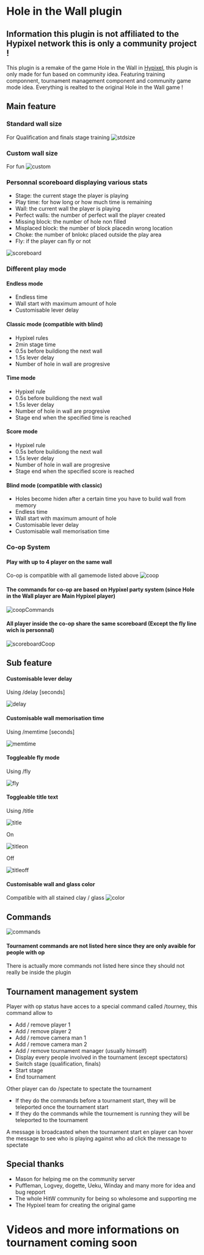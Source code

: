 # Hole in the Wall plugin

## Information this plugin is not affiliated to the Hypixel network this is only a community project !

This plugin is a remake of the game Hole in the Wall in [Hypixel](https://hypixel.net),
this plugin is only made for fun based on community idea. Featuring training componnent, tournament management component and community game mode idea.
Everything is realted to the original Hole in the Wall game !

## Main feature

### Standard wall size
For Qualification and finals stage training
![stdsize](/readme/stdsize.PNG)

### Custom wall size
For fun
![custom](/readme/customsize.PNG)

### Personnal scoreboard displaying various stats
* Stage: the current stage the player is playing
* Play time: for how long or how much time is remaining
* Wall: the current wall the player is playing
* Perfect walls: the number of perfect wall the player created
* Missing block: the number of hole non filled
* Misplaced block: the number of block placedin wrong location
* Choke: the number of bnlokc placed outside the play area
* Fly: if the player can fly or not

![scoreboard](/readme/scoreboard.PNG)

### Different play mode

#### Endless mode 
- Endless time
- Wall start with maximum amount of hole
- Customisable lever delay

#### Classic mode (compatible with blind)
- Hypixel rules
- 2min stage time
- 0.5s before buildiong the next wall
- 1.5s lever delay
- Number of hole in wall are progresive

#### Time mode
- Hypixel rule
- 0.5s before buildiong the next wall
- 1.5s lever delay
- Number of hole in wall are progresive
- Stage end when the specified time is reached

#### Score mode
- Hypixel rule
- 0.5s before buildiong the next wall
- 1.5s lever delay
- Number of hole in wall are progresive
- Stage end when the specified score is reached

#### Blind mode (compatible with classic)
- Holes become hiden after a certain time you have to build wall from memory
- Endless time
- Wall start with maximum amount of hole
- Customisable lever delay
- Customisable wall memorisation time


### Co-op System
#### Play with up to 4 player on the same wall
Co-op is compatible with all gamemode listed above
![coop](/readme/coop.PNG)

#### The commands for co-op are based on Hypixel party system (since Hole in the Wall player are Main Hypixel player)
![coopCommands](/readme/coopCommands.PNG)

#### All player inside the co-op share the same scoreboard (Except the fly line wich is personnal)
![scoreboardCoop](/readme/scoreboardCoop.PNG)

## Sub feature

#### Customisable lever delay
Using /delay [seconds]

![delay](/readme/delay.PNG)

#### Customisable wall memorisation time
Using /memtime [seconds]

![memtime](/readme/memtime.PNG)

#### Toggleable fly mode
Using /fly

![fly](/readme/fly.PNG)

#### Toggleable title text
Using /title

![title](/readme/title.PNG)

On

![titleon](/readme/titleon.PNG)

Off

![titleoff](/readme/titleoff.PNG)

#### Customisable wall and glass color
Compatible with all stained clay / glass
![color](/readme/color.PNG)

## Commands
![commands](/readme/commands.PNG)
#### Tournament commands are not listed here since they are only avaible for people with op

There is actually more commands not listed here since they should not really be inside the plugin

## Tournament management system
Player with op status have acces to a special command called /tourney, this command allow to
- Add / remove player 1
- Add / remove player 2
- Add / remove camera man 1
- Add / remove camera man 2
- Add / remove tournament manager (usually himself)
- Display every people involved in the tournament (except spectators)
- Switch stage (qualification, finals)
- Start stage
- End tournament

Other player can do /spectate to spectate the tournament
- If they do the commands before a tournament start, they will be teleported once the tournament start
- If they do the commands while the tournement is running they will be teleported to the tournament

A message is broadcasted when the tournament start en player can hover the message to see who is playing against who ad click the message to spectate

## Special thanks
* Mason for helping me on the community server
* Puffleman, Logvey, dogette, Ueku, Winday and many more for idea and bug repport
* The whole HitW community for being so wholesome and supporting me
* The Hypixel team for creating the original game

# Videos and more informations on tournament coming soon
